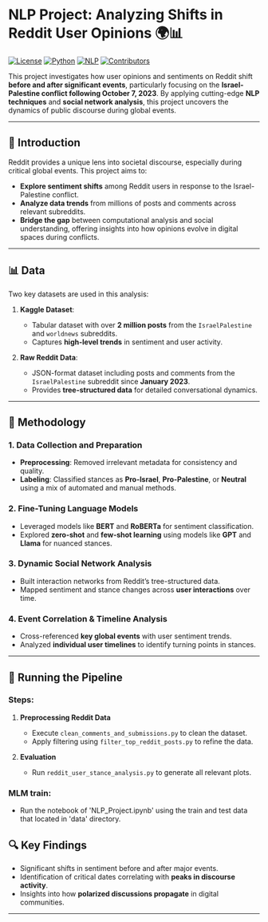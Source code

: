 
# NLP Project: Analyzing Shifts in Reddit User Opinions 🌍📊

[![License](https://img.shields.io/badge/License-MIT-blue.svg)](https://opensource.org/licenses/MIT)
[![Python](https://img.shields.io/badge/Python-3.8%2B-brightgreen)](https://www.python.org/)
[![NLP](https://img.shields.io/badge/NLP-Transformers-orange)](https://huggingface.co/)
[![Contributors](https://img.shields.io/badge/Contributors-5-purple)](#authors)

This project investigates how user opinions and sentiments on Reddit shift **before and after significant events**, particularly focusing on the **Israel-Palestine conflict following October 7, 2023**. By applying cutting-edge **NLP techniques** and **social network analysis**, this project uncovers the dynamics of public discourse during global events.

---

## 📖 Introduction

Reddit provides a unique lens into societal discourse, especially during critical global events. This project aims to:

- **Explore sentiment shifts** among Reddit users in response to the Israel-Palestine conflict.
- **Analyze data trends** from millions of posts and comments across relevant subreddits.
- **Bridge the gap** between computational analysis and social understanding, offering insights into how opinions evolve in digital spaces during conflicts.

---

## 📊 Data

Two key datasets are used in this analysis:

1. **Kaggle Dataset**:
   - Tabular dataset with over **2 million posts** from the `IsraelPalestine` and `worldnews` subreddits.
   - Captures **high-level trends** in sentiment and user activity.

2. **Raw Reddit Data**:
   - JSON-format dataset including posts and comments from the `IsraelPalestine` subreddit since **January 2023**.
   - Provides **tree-structured data** for detailed conversational dynamics.

---

## 🔬 Methodology

### 1. **Data Collection and Preparation**
   - **Preprocessing**: Removed irrelevant metadata for consistency and quality.
   - **Labeling**: Classified stances as **Pro-Israel**, **Pro-Palestine**, or **Neutral** using a mix of automated and manual methods.

### 2. **Fine-Tuning Language Models**
   - Leveraged models like **BERT** and **RoBERTa** for sentiment classification.
   - Explored **zero-shot** and **few-shot learning** using models like **GPT** and **Llama** for nuanced stances.

### 3. **Dynamic Social Network Analysis**
   - Built interaction networks from Reddit’s tree-structured data.
   - Mapped sentiment and stance changes across **user interactions** over time.

### 4. **Event Correlation & Timeline Analysis**
   - Cross-referenced **key global events** with user sentiment trends.
   - Analyzed **individual user timelines** to identify turning points in stances.

---

## 🏃 Running the Pipeline

### Steps:

1. **Preprocessing Reddit Data**  
   - Execute `clean_comments_and_submissions.py` to clean the dataset.  
   - Apply filtering using `filter_top_reddit_posts.py` to refine the data.

2. **Evaluation**  
   - Run `reddit_user_stance_analysis.py` to generate all relevant plots.
  
### MLM train:
   - Run the notebook of 'NLP_Project.ipynb' using the train and test data that located in 'data' directory.

## 🔍 Key Findings

- Significant shifts in sentiment before and after major events.
- Identification of critical dates correlating with **peaks in discourse activity**.
- Insights into how **polarized discussions propagate** in digital communities.

---

